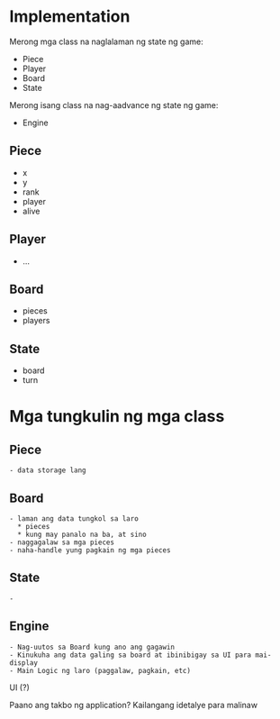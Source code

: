Implementation
==============

Merong mga class na naglalaman ng state ng game:

* Piece
* Player
* Board
* State

Merong isang class na nag-aadvance ng state ng game:

* Engine

Piece
-----

* x
* y
* rank
* player
* alive

Player
------

* ...

Board
-----

* pieces
* players

State
-----

* board
* turn


Mga tungkulin ng mga class
==========================

  Piece
----
    - data storage lang
  

  
  Board
----  
    - laman ang data tungkol sa laro
      * pieces
      * kung may panalo na ba, at sino
    - naggagalaw sa mga pieces
    - naha-handle yung pagkain ng mga pieces
    
  State
--
    -
    
  Engine
--
    - Nag-uutos sa Board kung ano ang gagawin
    - Kinukuha ang data galing sa board at ibinibigay sa UI para mai-display
    - Main Logic ng laro (paggalaw, pagkain, etc)
    
  UI (?)
  
  
  
  Paano ang takbo ng application? Kailangang idetalye para malinaw


